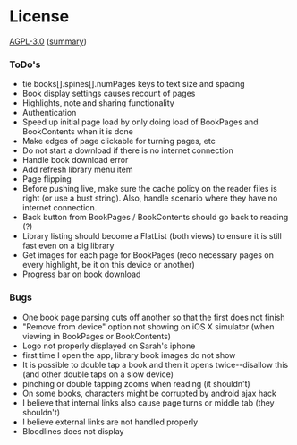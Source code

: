 # License

[AGPL-3.0](https://opensource.org/licenses/AGPL-3.0) ([summary](https://tldrlegal.com/license/gnu-affero-general-public-license-v3-(agpl-3.0)))

### ToDo's

- tie books[].spines[].numPages keys to text size and spacing
- Book display settings causes recount of pages
- Highlights, note and sharing functionality
- Authentication
- Speed up initial page load by only doing load of BookPages and BookContents when it is done
- Make edges of page clickable for turning pages, etc
- Do not start a download if there is no internet connection
- Handle book download error
- Add refresh library menu item
- Page flipping
- Before pushing live, make sure the cache policy on the reader files is right (or use a bust string). Also, handle scenario where they have no internet connection.
- Back button from BookPages / BookContents should go back to reading (?)
- Library listing should become a FlatList (both views) to ensure it is still fast even on a big library
- Get images for each page for BookPages (redo necessary pages on every highlight, be it on this device or another)
- Progress bar on book download

### Bugs

- One book page parsing cuts off another so that the first does not finish
- "Remove from device" option not showing on iOS X simulator (when viewing in BookPages or BookContents)
- Logo not properly displayed on Sarah's iphone
- first time I open the app, library book images do not show
- It is possible to double tap a book and then it opens twice--disallow this (and other double taps on a slow device)
- pinching or double tapping zooms when reading (it shouldn't)
- On some books, characters might be corrupted by android ajax hack
- I believe that internal links also cause page turns or middle tab (they shouldn't)
- I believe external links are not handled properly
- Bloodlines does not display